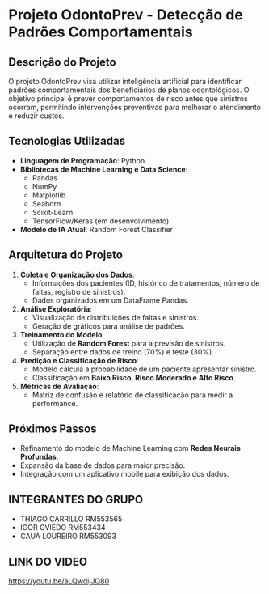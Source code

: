 # **Projeto OdontoPrev - Detecção de Padrões Comportamentais**

## **Descrição do Projeto**
O projeto OdontoPrev visa utilizar inteligência artificial para identificar padrões comportamentais dos beneficiários de planos odontológicos. O objetivo principal é prever comportamentos de risco antes que sinistros ocorram, permitindo intervenções preventivas para melhorar o atendimento e reduzir custos.

## **Tecnologias Utilizadas**
- **Linguagem de Programação**: Python
- **Bibliotecas de Machine Learning e Data Science**:
  - Pandas
  - NumPy
  - Matplotlib
  - Seaborn
  - Scikit-Learn
  - TensorFlow/Keras (em desenvolvimento)
- **Modelo de IA Atual**: Random Forest Classifier

## **Arquitetura do Projeto**
1. **Coleta e Organização dos Dados**:
   - Informações dos pacientes (ID, histórico de tratamentos, número de faltas, registro de sinistros).
   - Dados organizados em um DataFrame Pandas.
2. **Análise Exploratória**:
   - Visualização de distribuições de faltas e sinistros.
   - Geração de gráficos para análise de padrões.
3. **Treinamento do Modelo**:
   - Utilização de **Random Forest** para a previsão de sinistros.
   - Separação entre dados de treino (70%) e teste (30%).
4. **Predição e Classificação de Risco**:
   - Modelo calcula a probabilidade de um paciente apresentar sinistro.
   - Classificação em **Baixo Risco, Risco Moderado e Alto Risco**.
5. **Métricas de Avaliação**:
   - Matriz de confusão e relatório de classificação para medir a performance.

## **Próximos Passos**
- Refinamento do modelo de Machine Learning com **Redes Neurais Profundas**.
- Expansão da base de dados para maior precisão.
- Integração com um aplicativo mobile para exibição dos dados.

## **INTEGRANTES DO GRUPO** 
- THIAGO CARRILLO RM553565
- IGOR OVIEDO RM553434
- CAUÃ LOUREIRO RM553093 

## **LINK DO VIDEO**
https://youtu.be/aLQwdijJQ80
